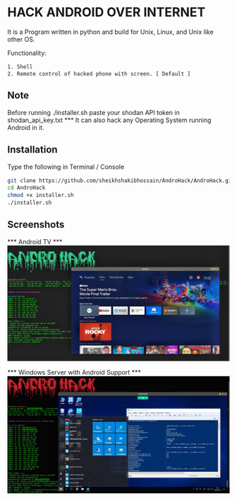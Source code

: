 # HACK ANDROID OVER INTERNET

It is a Program written in python and build for
Unix, Linux, and Unix like other OS.

Functionality: 
    
    1. Shell
    2. Remote control of hacked phone with screen. [ Default ]


## Note

Before running ./installer.sh paste your shodan API token in shodan_api_key.txt
*** It can also hack any Operating System running Android in it.


## Installation 

Type the following in Terminal / Console

```bash
git clone https://github.com/sheikhshakibhossain/AndroHack/AndroHack.git
cd AndroHack
chmod +x installer.sh
./installer.sh
```

## Screenshots

***     Android TV      ***
![screenshot](https://raw.githubusercontent.com/sheikhshakibhossain/screenshot/main/androhack_1.png)

***     Windows Server with Android Support     ***
![screenshot](https://raw.githubusercontent.com/sheikhshakibhossain/screenshot/main/androhack_2.png)
